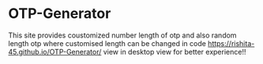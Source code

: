 # OTP-Generator
This site provides coustomized number length of otp and also random length otp where customised length can be changed in code 
https://rishita-45.github.io/OTP-Generator/
view in desktop view for better experience!!
